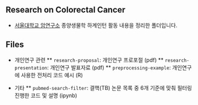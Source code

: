 ## Research on Colorectal Cancer

* [서울대학교 암연구소](https://cri.snu.ac.kr/) 종양생물학 하계인턴 활동 내용을 정리한 폴더입니다.

## Files
* 개인연구 관련
** `research-proposal`: 개인연구 프로포절 (pdf)
** `research-presentation`: 개인연구 발표자료 (pdf)
** `preprocessing-example`: 개인연구에 사용한 전처리 코드 예시 (R)

* 기타
** `pubmed-search-filter`: 결핵(TB) 논문 목록 중 6개 기준에 맞춰 필터링 진행한 코드 및 설명 (ipynb)

